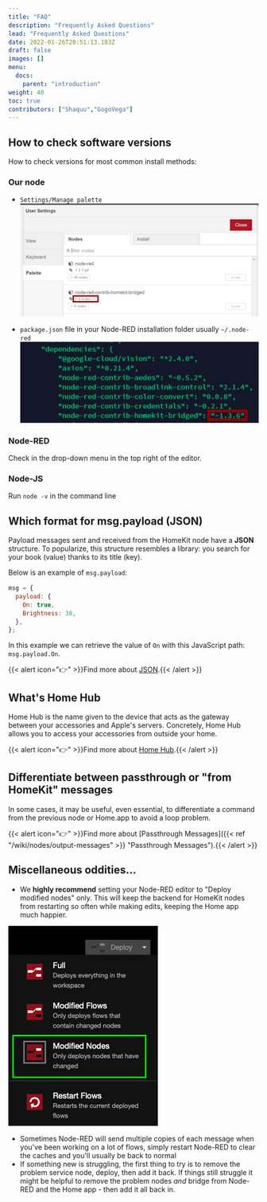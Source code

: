 ```yaml
---
title: "FAQ"
description: "Frequently Asked Questions"
lead: "Frequently Asked Questions"
date: 2022-01-26T20:51:13.183Z
draft: false
images: []
menu:
  docs:
    parent: "introduction"
weight: 40
toc: true
contributors: ["Shaquu","GogoVega"]
---
```


## How to check software versions

How to check versions for most common install methods:

### Our node

- `Settings/Manage palette` ![Nodes Version via Manage Palette](nodes_version_manage_palette.png)

- `package.json` file in your Node-RED installation folder usually `~/.node-red` ![Nodes Version via package.json](nodes_version_package_json.png)

### Node-RED

Check in the drop-down menu in the top right of the editor.

### Node-JS

Run `node -v` in the command line

## Which format for msg.payload (JSON)

Payload messages sent and received from the HomeKit node have a **JSON** structure.
To popularize, this structure resembles a library: you search for your book (value) thanks to its title (key).

Below is an example of `msg.payload`:

```js
msg = {
  payload: {
    On: true,
    Brightness: 38,
  },
};
```

In this example we can retrieve the value of `On` with this JavaScript path: `msg.payload.On`.

{{< alert icon="👉" >}}Find more about [JSON](https://en.wikipedia.org/wiki/JSON).{{< /alert >}}

## What's Home Hub

Home Hub is the name given to the device that acts as the gateway between your accessories and Apple's servers.
Concretely, Home Hub allows you to access your accessories from outside your home.

{{< alert icon="👉" >}}Find more about [Home Hub](https://support.apple.com/en-us/HT207057).{{< /alert >}}

## Differentiate between passthrough or "from HomeKit" messages

In some cases, it may be useful, even essential, to differentiate a command from the previous node or Home.app to avoid a loop problem.

{{< alert icon="👉" >}}Find more about [Passthrough Messages]({{< ref "/wiki/nodes/output-messages" >}} "Passthrough Messages").{{< /alert >}}

## Miscellaneous oddities...

- We **highly recommend** setting your Node-RED editor to "Deploy modified nodes" only. This will keep the backend for HomeKit nodes from restarting so often while making edits, keeping the Home app much happier.

![Modified Nodes](modified_nodes.png)

- Sometimes Node-RED will send multiple copies of each message when you've been working on a lot of flows, simply restart Node-RED to clear the caches and you'll usually be back to normal
- If something new is struggling, the first thing to try is to remove the problem service node, deploy, then add it back. If things still struggle it might be helpful to remove the problem nodes _and_ bridge from Node-RED and the Home app - then add it all back in.
